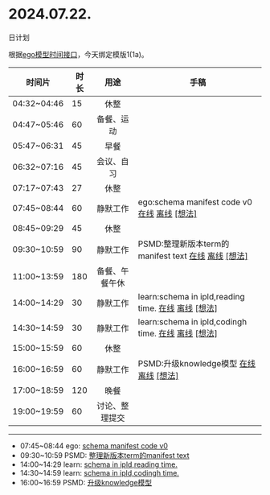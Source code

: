# 2024.07.22.
日计划

根据[ego模型时间接口](https://gitee.com/hyg/blog/blob/master/timeflow.md)，今天绑定模版1(1a)。

| 时间片 | 时长 | 用途 | 手稿 |
| --- | --- | :---: | --- |
| 04:32~04:46 | 15 | 休整 |  |
| 04:47~05:46 | 60 | 备餐、运动 |  |
| 05:47~06:31 | 45 | 早餐 |  |
| 06:32~07:16 | 45 | 会议、自习 |  |
| 07:17~07:43 | 27 | 休整 |  |
| 07:45~08:44 | 60 | 静默工作 | ego:schema manifest code v0 [在线](http://simp.ly/p/xtgD4F) [离线](../../draft/2024/07/20240722074500.md) <a href="mailto:huangyg@mars22.com?subject=关于2024.07.22.[ego:schema manifest code v0]任务&body=日期: 20240722%0D%0A序号: 5%0D%0A手稿:../../draft/2024/07/20240722074500.md%0D%0A---请勿修改邮件主题及以上内容 从下一行开始写您的想法---%0D%0A">[想法]</a> |
| 08:45~09:29 | 45 | 休整 |  |
| 09:30~10:59 | 90 | 静默工作 | PSMD:整理新版本term的manifest text [在线](http://simp.ly/p/j1SspP) [离线](../../draft/2024/07/20240722093000.md) <a href="mailto:huangyg@mars22.com?subject=关于2024.07.22.[PSMD:整理新版本term的manifest text]任务&body=日期: 20240722%0D%0A序号: 7%0D%0A手稿:../../draft/2024/07/20240722093000.md%0D%0A---请勿修改邮件主题及以上内容 从下一行开始写您的想法---%0D%0A">[想法]</a> |
| 11:00~13:59 | 180 | 备餐、午餐午休 |  |
| 14:00~14:29 | 30 | 静默工作 | learn:schema in ipld,reading time. [在线](http://simp.ly/p/8t3vlk) [离线](../../draft/2024/07/20240722140000.md) <a href="mailto:huangyg@mars22.com?subject=关于2024.07.22.[learn:schema in ipld,reading time.]任务&body=日期: 20240722%0D%0A序号: 9%0D%0A手稿:../../draft/2024/07/20240722140000.md%0D%0A---请勿修改邮件主题及以上内容 从下一行开始写您的想法---%0D%0A">[想法]</a> |
| 14:30~14:59 | 30 | 静默工作 | learn:schema in ipld,codingh time. [在线](http://simp.ly/p/5k9gJy) [离线](../../draft/2024/07/20240722143000.md) <a href="mailto:huangyg@mars22.com?subject=关于2024.07.22.[learn:schema in ipld,codingh time.]任务&body=日期: 20240722%0D%0A序号: 10%0D%0A手稿:../../draft/2024/07/20240722143000.md%0D%0A---请勿修改邮件主题及以上内容 从下一行开始写您的想法---%0D%0A">[想法]</a> |
| 15:00~15:59 | 60 | 休整 |  |
| 16:00~16:59 | 60 | 静默工作 | PSMD:升级knowledge模型 [在线](http://simp.ly/p/4QDThK) [离线](../../draft/2024/07/20240722160000.md) <a href="mailto:huangyg@mars22.com?subject=关于2024.07.22.[PSMD:升级knowledge模型]任务&body=日期: 20240722%0D%0A序号: 12%0D%0A手稿:../../draft/2024/07/20240722160000.md%0D%0A---请勿修改邮件主题及以上内容 从下一行开始写您的想法---%0D%0A">[想法]</a> |
| 17:00~18:59 | 120 | 晚餐 |  |
| 19:00~19:59 | 60 | 讨论、整理提交 |  |

---

- 07:45~08:44	ego: [schema manifest code v0](../../draft/2024/07/20240722074500.md)
- 09:30~10:59	PSMD: [整理新版本term的manifest text](../../draft/2024/07/20240722093000.md)
- 14:00~14:29	learn: [schema in ipld,reading time.](../../draft/2024/07/20240722140000.md)
- 14:30~14:59	learn: [schema in ipld,codingh time.](../../draft/2024/07/20240722143000.md)
- 16:00~16:59	PSMD: [升级knowledge模型](../../draft/2024/07/20240722160000.md)
